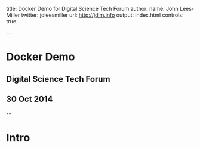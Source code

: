 title: Docker Demo for Digital Science Tech Forum
author:
  name: John Lees-Miller
  twitter: jdleesmiller
  url: http://jdlm.info
output: index.html
controls: true

--

# Docker Demo

## Digital Science Tech Forum
## 30 Oct 2014

--

# Intro
